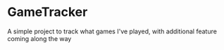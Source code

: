 # GameTracker
A simple project to track what games I've played, with additional feature coming along the way
